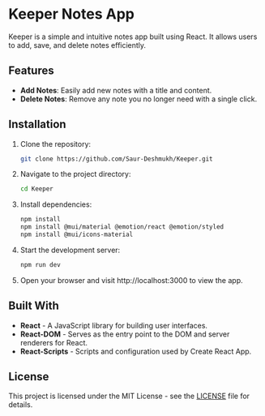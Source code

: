 # Keeper Notes App

Keeper is a simple and intuitive notes app built using React. It allows users to add, save, and delete notes efficiently.

## Features

- **Add Notes**: Easily add new notes with a title and content.
- **Delete Notes**: Remove any note you no longer need with a single click.

## Installation

1. Clone the repository:
   ```bash
   git clone https://github.com/Saur-Deshmukh/Keeper.git
2. Navigate to the project directory:
   ```bash
   cd Keeper
3. Install dependencies:
   ```bash
   npm install
   npm install @mui/material @emotion/react @emotion/styled
   npm install @mui/icons-material
   ```
4. Start the development server:
   ```bash
   npm run dev
5. Open your browser and visit http://localhost:3000 to view the app.
## Built With
- **React** - A JavaScript library for building user interfaces.
- **React-DOM** - Serves as the entry point to the DOM and server renderers for React.
- **React-Scripts** - Scripts and configuration used by Create React App.
## License
This project is licensed under the MIT License - see the [LICENSE](LICENSE) file for details.

